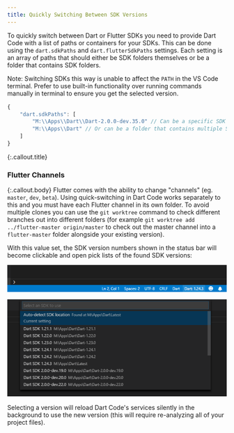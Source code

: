 ```yaml
---
title: Quickly Switching Between SDK Versions
---
```


To quickly switch between Dart or Flutter SDKs you need to provide Dart Code with a list of paths or containers for your SDKs. This can be done using the `dart.sdkPaths` and `dart.flutterSdkPaths` settings. Each setting is an array of paths that should either be SDK folders themselves or be a folder that contains SDK folders.

Note: Switching SDKs this way is unable to affect the `PATH` in the VS Code terminal. Prefer to use built-in functionality over running commands manually in terminal to ensure you get the selected version.
	

```js
{
	"dart.sdkPaths": [
		"M:\\Apps\\Dart\\Dart-2.0.0-dev.35.0" // Can be a specific SDK folder
		"M:\\Apps\\Dart" // Or can be a folder that contains multiple SDKs
	]
}
```

{:.callout.title}
### Flutter Channels

{:.callout.body}
Flutter comes with the ability to change "channels" (eg. `master`, `dev`, `beta`). Using quick-switching in Dart Code works separately to this and you must have each Flutter channel in its own folder. To avoid multiple clones you can use the `git worktree` command to check different branches out into different folders (for example `git worktree add ../flutter-master origin/master` to check out the master channel into a `flutter-master` folder alongside your existing version).

With this value set, the SDK version numbers shown in the status bar will become clickable and open pick lists of the found SDK versions:

![The Dart SDK version number in the status bar](/images/version_in_status_bar.png)

![The SDK version pick list](/images/version_picklist.png)

Selecting a version will reload Dart Code's services silently in the background to use the new version (this will require re-analyzing all of your project files).
